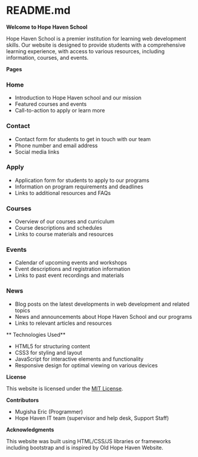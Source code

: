 **README.md**
================

**Welcome to Hope Haven School**

Hope Haven School is a premier institution for learning web development skills. Our website is designed to provide students with a comprehensive learning experience, with access to various resources, including information, courses, and events.

**Pages**

### Home

* Introduction to Hope Haven school and our mission
* Featured courses and events
* Call-to-action to apply or learn more

### Contact

* Contact form for students to get in touch with our team
* Phone number and email address
* Social media links

### Apply

* Application form for students to apply to our programs
* Information on program requirements and deadlines
* Links to additional resources and FAQs

### Courses

* Overview of our courses and curriculum
* Course descriptions and schedules
* Links to course materials and resources

### Events

* Calendar of upcoming events and workshops
* Event descriptions and registration information
* Links to past event recordings and materials

### News

* Blog posts on the latest developments in web development and related topics
* News and announcements about Hope Haven School and our programs
* Links to relevant articles and resources

** Technologies Used**

* HTML5 for structuring content
* CSS3 for styling and layout
* JavaScript for interactive elements and functionality
* Responsive design for optimal viewing on various devices

**License**

This website is licensed under the [MIT License](https://opensource.org/licenses/MIT).

**Contributors**

* Mugisha Eric (Programmer)
* Hope Haven IT team (supervisor and help desk, Support Staff)

**Acknowledgments**

This website was built using HTML/CSS/JS libraries or frameworks including bootstrap and is inspired by Old Hope Haven Website.
